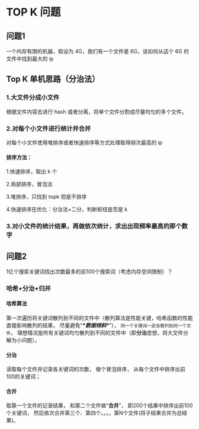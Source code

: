 # TOP K 问题

## 问题1

一个内存有限的机器，假设为 4G，我们有一个文件是 6G，该如何从这个 6G 的文件中找到最大的 ip

## Top K 单机思路（分治法）

### 1.大文件分成小文件

根据文件内容去进行 hash 或者分离，将单个文件分割成尽量均匀的多个文件。

### 2.对每个小文件进行统计并合并

对每个小文件使用堆排序或者快速排序等方式处理取得频次最高的 ip

#### 排序方法：

1.快速排序，取出 k 个

2.局部排序，冒泡法

3.堆排序，只找到 topk 但是不排序

4.快速排序在优化：分治法+二分，判断枢纽是否是 k

### 3.对小文件的统计结果，再做依次统计，求出出现频率最高的那个数字



## 问题2

1亿个搜索关键词找出次数最多的前100个搜索词（考虑内存空间限制）？ 

### 哈希+分治+归并

#### 哈希算法

第一次遍历将关键词散列到不同的文件中（散列算法是性能关键，哈希函数的性能直接影响散列的结果， 尽量避免“***\*数据倾斜\****”）， `同一个关键词一定会散列到同一个文件`， 理想情况是所有关键词均匀散列到不同的文件中（即**分治**思想，将大文件分解为小问题）。

#### 分治

读取每个文件并记录各关键词的次数， 做个冒泡排序， 从每个文件中排序出前100的关键词；

#### 合并

  取第一个文件的记录结果， 和第二个文件做“**合并**”， 即200个结果中排序出前100个关键词， 然后依次合并第三个、第四个。。。。第N个文件(将子结果合并为总结果)。

